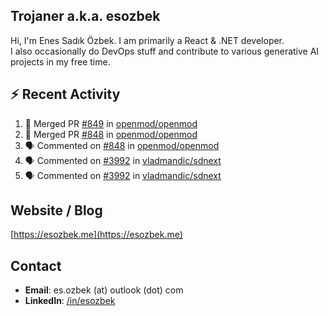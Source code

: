 ##  Trojaner a.k.a. esozbek
Hi, I'm Enes Sadık Özbek. I am primarily a React & .NET developer.  
I also occasionally do DevOps stuff and contribute to various generative AI projects in my free time.

## :zap: Recent Activity

<!--START_SECTION:activity-->
1. 🎉 Merged PR [#849](https://github.com/openmod/openmod/pull/849) in [openmod/openmod](https://github.com/openmod/openmod)
2. 🎉 Merged PR [#848](https://github.com/openmod/openmod/pull/848) in [openmod/openmod](https://github.com/openmod/openmod)
3. 🗣 Commented on [#848](https://github.com/openmod/openmod/pull/848#issuecomment-3004670788) in [openmod/openmod](https://github.com/openmod/openmod)
4. 🗣 Commented on [#3992](https://github.com/vladmandic/sdnext/pull/3992#issuecomment-2995853598) in [vladmandic/sdnext](https://github.com/vladmandic/sdnext)
5. 🗣 Commented on [#3992](https://github.com/vladmandic/sdnext/pull/3992#issuecomment-2994703164) in [vladmandic/sdnext](https://github.com/vladmandic/sdnext)
<!--END_SECTION:activity-->

## Website / Blog
[https://esozbek.me](https://esozbek.me)

## Contact
- **Email**: es.ozbek (at) outlook (dot) com
- **LinkedIn**: [/in/esozbek](https://linkedin.com/in/esozbek)
